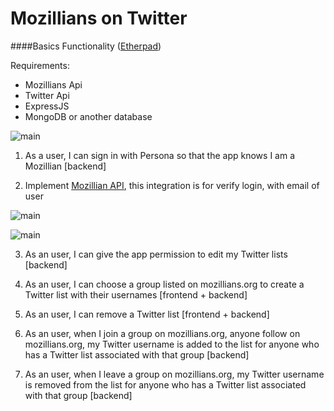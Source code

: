 Mozillians on Twitter
=====================

####Basics Functionality ([Etherpad](https://mozillians.etherpad.mozilla.org/summer-of-code-projects-2014?))

Requirements:

* Mozillians Api
* Twitter Api
* ExpressJS
* MongoDB or another database

![main](https://raw.github.com/marti1125/Mozillians_on_Twitter/master/main.png)

1. As a user, I can sign in with Persona so that the app knows I am a Mozillian [backend]

2. Implement [Mozillian API](http://mozillians.readthedocs.org/en/latest/api.html), this integration is for verify login, with email of user

![main](https://raw.github.com/marti1125/Mozillians_on_Twitter/master/lists.png)

![main](https://raw.github.com/marti1125/Mozillians_on_Twitter/master/management.png)

3. As an user, I can give the app permission to edit my Twitter lists [backend]

4. As an user, I can choose a group listed on mozillians.org to create a Twitter list with their usernames [frontend + backend]

5. As an user, I can remove a Twitter list  [frontend + backend]

6. As an user, when I join a group on mozillians.org, anyone follow on mozillians.org, my Twitter username is added to the list for anyone who has a Twitter list associated with that group [backend]

7. As an user, when I leave a group on mozillians.org, my Twitter username is removed from the list for anyone who has a Twitter list associated with that group [backend]
